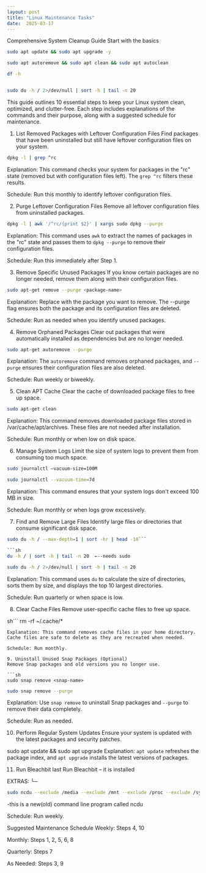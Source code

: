 ```yaml
---
layout: post
title: "Linux Maintenance Tasks"
date:  2025-03-17
---
```



Comprehensive System Cleanup Guide
Start with the basics

```sh
sudo apt update && sudo apt upgrade -y
```
```sh
sudo apt autoremove && sudo apt clean && sudo apt autoclean
```
```sh
df -h
```
```sh

sudo du -h / 2>/dev/null | sort -h | tail -n 20
```


This guide outlines 10 essential steps to keep your Linux system clean, optimized, and clutter-free. Each step includes explanations of the commands and their purpose, along with a suggested schedule for maintenance.

1. List Removed Packages with Leftover Configuration Files
Find packages that have been uninstalled but still have leftover configuration files on your system.

```sh
dpkg -l | grep ^rc
```

Explanation: This command checks your system for packages in the "rc" state (removed but with configuration files left). The `grep ^rc` filters these results.

Schedule: Run this monthly to identify leftover configuration files.

2. Purge Leftover Configuration Files
Remove all leftover configuration files from uninstalled packages.

```sh
dpkg -l | awk '/^rc/{print $2}' | xargs sudo dpkg --purge
```

Explanation: This command uses `awk` to extract the names of packages in the "rc" state and passes them to `dpkg --purge` to remove their configuration files.

Schedule: Run this immediately after Step 1.

3. Remove Specific Unused Packages
If you know certain packages are no longer needed, remove them along with their configuration files.

```sh
sudo apt-get remove --purge <package-name>
```

Explanation: Replace <package-name> with the package you want to remove. The --purge flag ensures both the package and its configuration files are deleted.

Schedule: Run as needed when you identify unused packages.

4. Remove Orphaned Packages
Clear out packages that were automatically installed as dependencies but are no longer needed.

```sh
sudo apt-get autoremove --purge
```

Explanation: The `autoremove` command removes orphaned packages, and `--purge` ensures their configuration files are also deleted.

Schedule: Run weekly or biweekly.

5. Clean APT Cache
Clear the cache of downloaded package files to free up space.

```sh
sudo apt-get clean
```

Explanation: This command removes downloaded package files stored in /var/cache/apt/archives. These files are not needed after installation.

Schedule: Run monthly or when low on disk space.

6. Manage System Logs
Limit the size of system logs to prevent them from consuming too much space.

```sh
sudo journalctl –vacuum-size=100M
```
```sh
sudo journalctl --vacuum-time=7d
```

Explanation: This command ensures that your system logs don't exceed 100 MB in size.

Schedule: Run monthly or when logs grow excessively.

7. Find and Remove Large Files
Identify large files or directories that consume significant disk space.

```sh
sudo du -h / --max-depth=1 | sort -hr | head -10```

```sh
du -h / | sort -h | tail -n 20  ←--needs sudo
```
```sh
sudo du -h / 2>/dev/null | sort -h | tail -n 20
```

Explanation: This command uses `du` to calculate the size of directories, sorts them by size, and displays the top 10 largest directories.

Schedule: Run quarterly or when space is low.

8. Clear Cache Files
Remove user-specific cache files to free up space.

sh```
rm -rf ~/.cache/*
```
Explanation: This command removes cache files in your home directory. Cache files are safe to delete as they are recreated when needed.

Schedule: Run monthly.

9. Uninstall Unused Snap Packages (Optional)
Remove Snap packages and old versions you no longer use.

```sh
sudo snap remove <snap-name>
```

```sh
sudo snap remove --purge
```
Explanation: Use `snap remove` to uninstall Snap packages and `--purge` to remove their data completely.

Schedule: Run as needed.

10. Perform Regular System Updates
Ensure your system is updated with the latest packages and security patches.

sudo apt update && sudo apt upgrade
Explanation: `apt update` refreshes the package index, and `apt upgrade` installs the latest versions of packages.

11. Run Bleachbit last
Run Bleachbit – it is installed

EXTRAS:
╰─ 
```sh
sudo ncdu --exclude /media --exclude /mnt --exclude /proc --exclude /sys --exclude /dev /BACKUPS\ TEMP/
```

-this is a new(old) command line program called ncdu


Schedule: Run weekly.

Suggested Maintenance Schedule
Weekly: Steps 4, 10

Monthly: Steps 1, 2, 5, 6, 8

Quarterly: Steps 7

As Needed: Steps 3, 9
